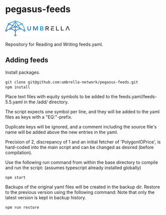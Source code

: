 # pegasus-feeds

![Umbrella network - logo](./assets/umb.network-logo.png)

Repository for Reading and Writing feeds.yaml.


## Adding feeds

Install packages.

```
git clone git@github.com:umbrella-network/pegasus-feeds.git
npm install
```

Place text files with equity symbols to be added to the feeds.yaml/feeds-5.5.yaml in the /add/ directory. 

The script expects one symbol per line, and they will be added to the yaml files as keys with a "EQ:"-prefix.  

Duplicate keys will be ignored, and a comment including the source file's name will be added above the new entries in the yaml.

Precision of 2, discrepancy of 1 and an initial fetcher of 'PolygonIOPrice', is hard-coded into the main script and can be changed as desired (before compilation).

Use the following run command from within the base directory to compile and run the script: (assumes typescript already installed globally)

```
npm start
```

Backups of the original yaml files will be created in the backup dir.  Restore to the previous version using the following command:
Note that only the latest version is kept in backup history.

```
npm run restore
```